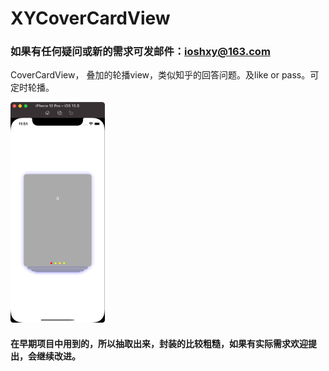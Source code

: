 # XYCoverCardView
### 如果有任何疑问或新的需求可发邮件：ioshxy@163.com

CoverCardView， 叠加的轮播view，类似知乎的回答问题。及like or pass。可定时轮播。

<img src="https://github.com/iOSyan/XYCoverCardView/blob/main/preview.gif?raw=true" width=30%>

#### 在早期项目中用到的，所以抽取出来，封装的比较粗糙，如果有实际需求欢迎提出，会继续改进。
